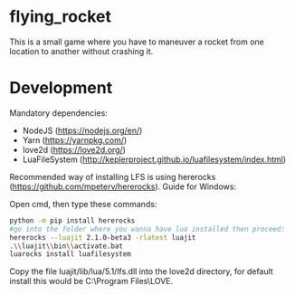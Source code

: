 # flying_rocket

This is a small game where you have to maneuver a rocket from one location to another without crashing it.

# Development

Mandatory dependencies:
* NodeJS (https://nodejs.org/en/)
* Yarn (https://yarnpkg.com/)
* love2d (https://love2d.org/)
* LuaFileSystem (http://keplerproject.github.io/luafilesystem/index.html)

Recommended way of installing LFS is using hererocks (https://github.com/mpeterv/hererocks). Guide for Windows:

Open cmd, then type these commands:

```bash
python -m pip install hererocks
#go into the folder where you wanna have lua installed then proceed:
hererocks --luajit 2.1.0-beta3 -rlatest luajit
.\\luajit\\bin\\activate.bat
luarocks install luafilesystem
```

Copy the file luajit/lib/lua/5.1/lfs.dll into the love2d directory, for default install this would be C:\Program Files\LOVE.